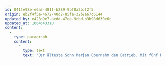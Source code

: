 ```yaml
---
id: 041fe98e-e6a6-481f-b289-9bf8a2bbf2f5
origin: eb2f4f5e-4672-40d2-85fa-32b2a67c6144
updated_by: e428b9e7-aedd-47ee-9cbd-b3b98d630e6c
updated_at: 1664343310
content:
  -
    type: paragraph
    content:
      -
        type: text
        text: 'Der älteste Sohn Marjan übernahm den Betrieb. Mit fünf Mitarbeitern startete er die Produktion der ersten Küchen mit Hängeschränken für Kunden aus der Umgebung von Novo mesto.'
---
```


